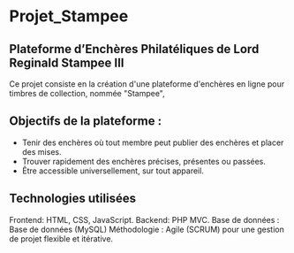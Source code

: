 # Projet_Stampee
## Plateforme d’Enchères Philatéliques de Lord Reginald Stampee III
Ce projet consiste en la création d'une plateforme d'enchères en ligne pour timbres de collection, nommée "Stampee", 

## Objectifs de la plateforme :
-	Tenir des enchères où tout membre peut publier des enchères et placer des mises.
-	Trouver rapidement des enchères précises, présentes ou passées. 
-	Être accessible universellement, sur tout appareil.

## Technologies utilisées 
Frontend: HTML, CSS, JavaScript.
Backend: PHP MVC. 
Base de données : Base de données (MySQL) 
Méthodologie : Agile (SCRUM) pour une gestion de projet flexible et itérative.
